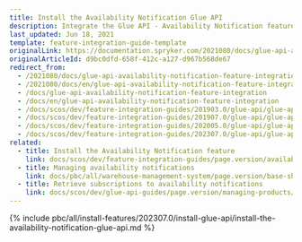 ```yaml
---
title: Install the Availability Notification Glue API
description: Integrate the Glue API - Availability Notification feature into your project
last_updated: Jun 18, 2021
template: feature-integration-guide-template
originalLink: https://documentation.spryker.com/2021080/docs/glue-api-availability-notification-feature-integration
originalArticleId: d9bc0dfd-658f-412c-a127-d967b568de67
redirect_from:
  - /2021080/docs/glue-api-availability-notification-feature-integration
  - /2021080/docs/en/glue-api-availability-notification-feature-integration
  - /docs/glue-api-availability-notification-feature-integration
  - /docs/en/glue-api-availability-notification-feature-integration
  - /docs/scos/dev/feature-integration-guides/201903.0/glue-api/glue-api-availability-notification-feature-integration.html
  - /docs/scos/dev/feature-integration-guides/201907.0/glue-api/glue-api-availability-notification-feature-integration.html
  - /docs/scos/dev/feature-integration-guides/202005.0/glue-api/glue-api-availability-notification-feature-integration.html
  - /docs/scos/dev/feature-integration-guides/202307.0/glue-api/glue-api-availability-notification-feature-integration.html
related:
  - title: Install the Availability Notification feature
    link: docs/scos/dev/feature-integration-guides/page.version/availability-notification-feature-integration.html
  - title: Managing availability notifications
    link: docs/pbc/all/warehouse-management-system/page.version/base-shop/manage-using-glue-api/glue-api-manage-availability-notifications.html
  - title: Retrieve subscriptions to availability notifications
    link: docs/scos/dev/glue-api-guides/page.version/managing-products/managing-availability-notifications/retrieving-subscriptions-to-availability-notifications.html
---
```


{% include pbc/all/install-features/202307.0/install-glue-api/install-the-availability-notification-glue-api.md %} <!-- To edit, see /_includes/pbc/all/install-features/202307.0/install-glue-api/install-the-availability-notification-glue-api.md -->
